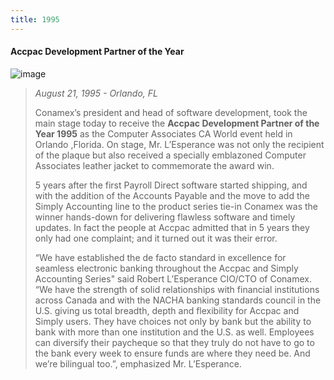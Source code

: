 ```yaml
---
title: 1995
---
```


#### Accpac Development Partner of the Year

![image](/images/1995-accpac-development-partner.jpg)

> _August 21, 1995 - Orlando, FL_
>
> Conamex’s president and head of software development, took the
main stage today to receive the **Accpac Development Partner of the Year 1995**
as the Computer Associates CA World event held in Orlando ,Florida.
On stage, Mr. L’Esperance was not only the recipient of the plaque
but also received a specially emblazoned Computer Associates leather
jacket to commemorate the award win.
>
> 5 years after the first Payroll Direct software started shipping,
and with the addition of the Accounts Payable and the move to add
the Simply Accounting line to the product series tie-in Conamex was
the winner hands-down for delivering flawless software and timely
updates. In fact the people at Accpac admitted that in 5 years they
only had one complaint; and it turned out it was their error.
>
> “We have established the de facto standard in excellence for
seamless electronic banking throughout the Accpac and Simply
Accounting Series" said Robert L’Esperance CIO/CTO of Conamex.
“We have the strength of solid relationships with financial institutions
across Canada and with the NACHA banking standards council in the U.S.
giving us total breadth, depth and flexibility for Accpac and Simply
users. They have choices not only by bank but the ability to bank with
more than one institution and the U.S. as well. Employees can diversify
their paycheque so that they truly do not have to go to the bank every
week to ensure funds are where they need be.
And we’re bilingual too.”, emphasized Mr. L’Esperance.
